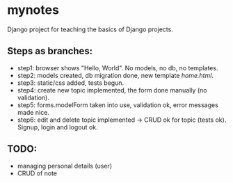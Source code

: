 # mynotes
Django project for teaching the basics of Django projects.

## Steps as branches:
* step1: browser shows "Hello, World". No models, no db, no templates.
* step2: models created, db migration done, new template *home.html*.
* step3: static/css added, tests begun.
* step4: create new topic implemented, the form done manually (no validation).
* step5: forms.modelForm taken into use, validation ok, error messages made nice.
* step6: edit and delete topic implemented -> CRUD ok for topic (tests ok). Signup, login and logout ok.

## TODO:
* managing personal details (user)
* CRUD of note
